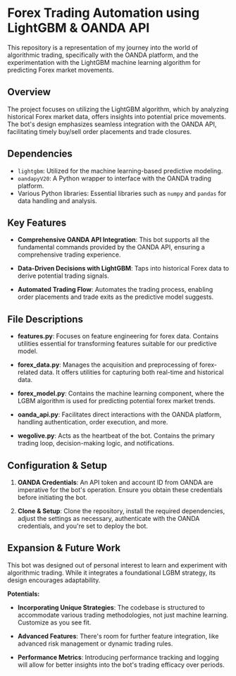 # Forex Trading Automation using LightGBM & OANDA API

This repository is a representation of my journey into the world of algorithmic trading, specifically with the OANDA platform, and the experimentation with the LightGBM machine learning algorithm for predicting Forex market movements.

## Overview

The project focuses on utilizing the LightGBM algorithm, which by analyzing historical Forex market data, offers insights into potential price movements. The bot's design emphasizes seamless integration with the OANDA API, facilitating timely buy/sell order placements and trade closures.

## Dependencies

- `lightgbm`: Utilized for the machine learning-based predictive modeling.
- `oandapyV20`: A Python wrapper to interface with the OANDA trading platform.
- Various Python libraries: Essential libraries such as `numpy` and `pandas` for data handling and analysis.

## Key Features

- **Comprehensive OANDA API Integration**: This bot supports all the fundamental commands provided by the OANDA API, ensuring a comprehensive trading experience.
  
- **Data-Driven Decisions with LightGBM**: Taps into historical Forex data to derive potential trading signals.
  
- **Automated Trading Flow**: Automates the trading process, enabling order placements and trade exits as the predictive model suggests.

## File Descriptions

- **features.py**: Focuses on feature engineering for forex data. Contains utilities essential for transforming features suitable for our predictive model.

- **forex_data.py**: Manages the acquisition and preprocessing of forex-related data. It offers utilities for capturing both real-time and historical data.

- **forex_model.py**: Contains the machine learning component, where the LGBM algorithm is used for predicting potential forex market trends.

- **oanda_api.py**: Facilitates direct interactions with the OANDA platform, handling authentication, order execution, and more.

- **wegolive.py**: Acts as the heartbeat of the bot. Contains the primary trading loop, decision-making logic, and notifications.

## Configuration & Setup

1. **OANDA Credentials**: An API token and account ID from OANDA are imperative for the bot's operation. Ensure you obtain these credentials before initiating the bot.
  
2. **Clone & Setup**: Clone the repository, install the required dependencies, adjust the settings as necessary, authenticate with the OANDA credentials, and you're set to deploy the bot.

## Expansion & Future Work

This bot was designed out of personal interest to learn and experiment with algorithmic trading. While it integrates a foundational LGBM strategy, its design encourages adaptability.

**Potentials:**

- **Incorporating Unique Strategies**: The codebase is structured to accommodate various trading methodologies, not just machine learning. Customize as you see fit.
  
- **Advanced Features**: There's room for further feature integration, like advanced risk management or dynamic trading rules.

- **Performance Metrics**: Introducing performance tracking and logging will allow for better insights into the bot's trading efficacy over periods.
  
